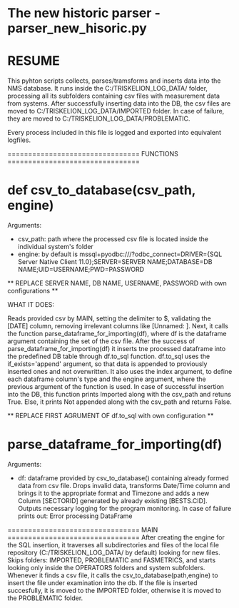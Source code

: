 # The new historic parser - parser_new_hisoric.py
# RESUME
This pyhton scripts collects, parses/tramsforms and inserts data into the NMS database. It runs inside the C:/TRISKELION_LOG_DATA/ folder, processing all its subfolders containing csv files with measurement data from systems. After successfully inserting data into the DB, the csv files are moved to C:/TRISKELION_LOG_DATA/IMPORTED folder. In case of failure, they are moved to C:/TRISKELION_LOG_DATA/PROBLEMATIC.

Every process included in this file is logged and exported into equivalent logfiles.

================================ FUNCTIONS ================================

# def csv_to_database(csv_path, engine)

Arguments: 
- csv_path: path where the processed csv file is located inside the individual system's folder
- engine: by default is mssql+pyodbc:///?odbc_connect=DRIVER={SQL Server Native Client 11.0};SERVER=SERVER NAME;DATABASE=DB NAME;UID=USERNAME;PWD=PASSWORD

** REPLACE SERVER NAME, DB NAME, USERNAME, PASSWORD with own configurations **

WHAT IT DOES:

Reads provided csv by MAIN, setting the delimiter to $, validating the [DATE] column, removing irrelevant columns like [Unnamed: ]. 
Next, it calls the function parse_dataframe_for_importing(df), where df is the dataframe argument containing the set of the csv file. 
After the success of parse_dataframe_for_importing(df) it inserts tne processed dataframe into the predefined DB table through df.to_sql function. df.to_sql uses the if_exists='append' argument, so that data is appended to proviously inserted ones and not overwritten. It also uses the index argument, to define each dataframe column's type and the engine argument, where the previous argument of the function is used.
In case of successful insertion into the DB, this function prints Imported along with the csv_path and retuns True. Else, it prints Not appended along with the csv_path and returns False.

** REPLACE FIRST AGRUMENT OF df.to_sql with own configuration ** 

# parse_dataframe_for_importing(df)

Arguments:
- df: dataframe provided by csv_to_database() containing already formed data from csv file. 
Drops invalid data, transforms Date/Time column and brings it to the appropriate format and Timezone and adds a new Column [SECTORID] generated by already existing [BESTS.CID].
Outputs necessary logging for the program monitoring. In case of failure prints out: Error processing DataFrame

================================ MAIN ================================
After creating the engine for the SQL insertion, it traverses all subdirectories and files of the local file repository (C:/TRISKELION_LOG_DATA/ by default) looking for new files.
Skips folders: IMPORTED, PROBLEMATIC and FASMETRICS, and starts looking only inside the OPERATORS folders and system subfolders.
Whenever it finds a csv file, it calls the csv_to_database(path,engine) to insert the file under examination into the db.
If the file is inserted succesfully, it is moved to the IMPORTED folder, otherwise it is moved to the PROBLEMATIC folder.